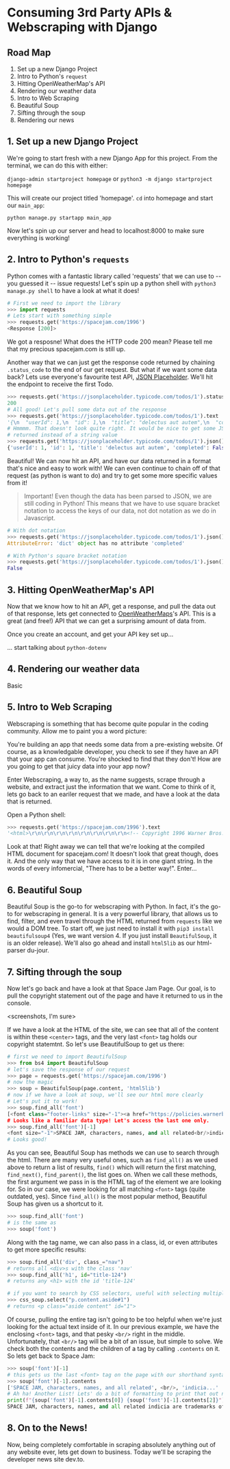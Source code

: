 # Consuming 3rd Party APIs & Webscraping with Django


## Road Map

1. Set up a new Django Project
2. Intro to Python's `request`
3. Hitting OpenWeatherMap's API
4. Rendering our weather data
5. Intro to Web Scraping
6. Beautiful Soup
7. Sifting through the soup
8. Rendering our news

## 1. Set up a new Django Project
We're going to start fresh with a new Django App for this project. From the terminal, we can do this with either:

`django-admin startproject homepage` or `python3 -m django startproject homepage`

This will create our project titled 'homepage'. `cd` into homepage and start our `main_app`:

`python manage.py startapp main_app`

Now let's spin up our server and head to localhost:8000 to make sure everything is working!
## 2. Intro to Python's `requests`

Python comes with a fantastic library called 'requests' that we can use to -- you guessed it -- issue requests! Let's spin up a python shell with `python3 manage.py shell` to have a look at what it does!

```python
# First we need to import the library
>>> import requests
# Lets start with something simple
>>> requests.get('https://spacejam.com/1996')
<Response [200]>
```

We got a resposne! What does the HTTP code 200 mean? Please tell me that my precious spacejam.com is still up.

Another way that we can just get the response code returned by chaining `.status_code` to the end of our get request. But what if we want some data back? Lets use everyone's favourite test API, [JSON Placeholder](https://jsonplaceholder.typicode.com/). We'll hit the endpoint to receive the first Todo.

```python
>>> requests.get('https://jsonplaceholder.typicode.com/todos/1').status_code
200
# All good! Let's pull some data out of the response
>>> requests.get('https://jsonplaceholder.typicode.com/todos/1').text
'{\n  "userId": 1,\n  "id": 1,\n  "title": "delectus aut autem",\n  "completed": false\n}'
# Hmmmm. That doesn't look quite right. It would be nice to get some JSON 
# returned instead of a string value
>>> requests.get('https://jsonplaceholder.typicode.com/todos/1').json()
{'userId': 1, 'id': 1, 'title': 'delectus aut autem', 'completed': False}
```

Beautiful! We can now hit an API, and have our data returned in a format that's nice and easy to work with! We can even continue to chain off of that request (as python is want to do) and try to get some more specific values from it! 

> Important! Even though the data has been parsed to JSON, we are still coding in Python! This means that we have to use square bracket notation to access the keys of our data, not dot notation as we do in Javascript.

```python
# With dot notation
>>> requests.get('https://jsonplaceholder.typicode.com/todos/1').json().completed
AttributeError: 'dict' object has no attribute 'completed'

# With Python's square bracket notation
>>> requests.get('https://jsonplaceholder.typicode.com/todos/1').json()['completed']
False
```

## 3. Hitting OpenWeatherMap's API

Now that we know how to hit an API, get a response, and pull the data out of that response, lets get connected to [OpenWeatherMaps]()'s API. This is a great (and free!) API that we can get a surprising amount of data from.  

Once you create an account, and get your API key set up...

... start talking about `python-dotenv`
## 4. Rendering our weather data
Basic
## 5. Intro to Web Scraping

Webscraping is something that has become quite popular in the coding community. Allow me to paint you a word picture:

You're building an app that needs some data from a pre-existing website. Of course, as a knowledgable developer, you check to see if they have an API that your app can consume. You're shocked to find that they don't! How are you going to get that juicy data into your app now?

Enter Webscraping, a way to, as the name suggests, scrape through a website, and extract just the information that we want. Come to think of it, lets go back to an eariler request that we made, and have a look at the data that is returned. 

Open a Python shell:
```python
>>> requests.get('https://spacejam.com/1996').text
'<html>\r\n\r\n\r\n\r\n\r\n\r\n\r\n\r\n<!-- Copyright 1996 Warner Bros. Online -->\r\n...'
```

Look at that! Right away we can tell that we're looking at the compiled HTML document for spacejam.com! It doesn't look that great though, does it. And the only way that we have access to it is in one giant string. In the words of every infomercial, "There has to be a better way!". Enter...
## 6. Beautiful Soup

Beautiful Soup is the go-to for webscraping with Python. In fact, it's the go-to for webscraping in general. It is a very powerful library, that allows us to find, filter, and even travel through the HTML returned from `requests` like we would a DOM tree. To start off, we just need to install it with `pip3 install beautifulsoup4` (Yes, we want version 4. If you just install `BeautifulSoup`, it is an older release). We'll also go ahead and install `html5lib` as our html-parser du-jour. 

## 7. Sifting through the soup

Now let's go back and have a look at that Space Jam Page. Our goal, is to pull the copyright statement out of the page and have it returned to us in the console. 

<screenshots, I'm sure>

If we have a look at the HTML of the site, we can see that all of the content is within these `<center>` tags, and the very last `<font>` tag holds our copyright statemtnt. So let's use BeautifulSoup to get us there:

```python
# first we need to import BeautifulSoup
>>> from bs4 import BeautifulSoup
# let's save the response of our request
>>> page = requests.get('https://spacejam.com/1996')
# now the magic
>>> soup = BeautifulSoup(page.content, 'html5lib')
# now if we have a look at soup, we'll see our html more clearly
# Let's put it to work!
>>> soup.find_all('font')
[<font class="footer-links" size="-1"><a href="https://policies.warnerbros.com/...
# Looks like a familiar data type! Let's access the last one only.
>>> soup.find_all('font')[-1]
<font size="-1">SPACE JAM, characters, names, and all related<br/>indicia...
# Looks good!
```
As you can see, Beautiful Soup has methods we can use to search through the html. There are many very useful ones, such as `find_all()` as we used above to return a list of results, `find()` which will return the first matching, `find_next()`, `find_parent()`, the list goes on. When we call these methods, the first argument we pass in is the HTML tag of the element we are looking for. So in our case, we were looking for all matching `<font>` tags (quite outdated, yes). Since `find_all()` is the most popular method, Beautiful Soup has given us a shortcut to it. 
```python
>>> soup.find_all('font')
# is the same as 
>>> soup('font')
```

Along with the tag name, we can also pass in a class, id, or even attributes to get more specific results:

```python
>>> soup.find_all('div', class_="nav")
# returns all <div>s with the class 'nav'
>>> soup.find_all('h1', id="title-124")
# returns any <h1> with the id 'title-124'

# if you want to search by CSS selectors, useful with selecting multiple classes
>>> css_soup.select("p.content.aside#1")
# returns <p class="aside content" id="1">
```

Of course, pulling the entire tag isn't going to be too helpful when we're just looking for the actual text inside of it. In our previous example, we have the enclosing `<font>` tags, and that pesky `<br/>` right in the middle. Unfortunately, that `<br/>` tag will be a bit of an issue, but simple to solve. We check both the contents and the children of a tag by calling `.contents` on it. So lets get back to Space Jam:

```python
>>> soup('font')[-1]
# this gets us the last <font> tag on the page with our shorthand syntax
>>> soup('font')[-1].contents
['SPACE JAM, characters, names, and all related', <br/>, 'indicia...'
# Ah ha! Another List! Lets' do a bit of formatting to print that out nicely
print(f"{soup('font')[-1].contents[0]} {soup('font')[-1].contents[2]}")
SPACE JAM, characters, names, and all related indicia are trademarks of Warner Bros. © 1996
```

## 8. On to the News!

Now, being completely comfortable in scraping absolutely anything out of any website ever, lets get down to business. Today we'll be scraping the developer news site dev.to. 
